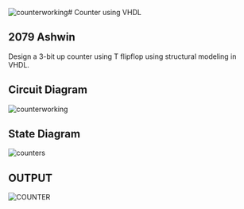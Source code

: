 ![counterworking](https://github.com/yamsubash/ES_VHDL/assets/149253579/ef634c97-71dc-47fe-a77f-ba54dd05958b)# Counter using VHDL
## 2079 Ashwin
Design a 3-bit up counter using T flipflop using structural modeling in VHDL.

## Circuit Diagram
![counterworking](https://github.com/yamsubash/ES_VHDL/assets/149253579/f35ba108-2510-49cf-90e2-7c77f5fbb58c)


## State Diagram
![counters](https://github.com/yamsubash/ES_VHDL/assets/149253579/dc419f93-1452-40e9-8e37-3d488063c405)


## OUTPUT
![COUNTER](https://github.com/yamsubash/ES_VHDL/assets/149253579/92a7dd7e-7e43-4929-acba-6843109b64bc)

